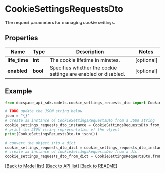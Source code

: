 # CookieSettingsRequestsDto
The request parameters for managing cookie settings.

## Properties

Name | Type | Description | Notes
------------ | ------------- | ------------- | -------------
**life_time** | **int** | The cookie lifetime in minutes. | [optional] 
**enabled** | **bool** | Specifies whether the cookie settings are enabled or disabled. | [optional] 

## Example

```python
from docspace_api_sdk.models.cookie_settings_requests_dto import CookieSettingsRequestsDto

# TODO update the JSON string below
json = "{}"
# create an instance of CookieSettingsRequestsDto from a JSON string
cookie_settings_requests_dto_instance = CookieSettingsRequestsDto.from_json(json)
# print the JSON string representation of the object
print(CookieSettingsRequestsDto.to_json())

# convert the object into a dict
cookie_settings_requests_dto_dict = cookie_settings_requests_dto_instance.to_dict()
# create an instance of CookieSettingsRequestsDto from a dict
cookie_settings_requests_dto_from_dict = CookieSettingsRequestsDto.from_dict(cookie_settings_requests_dto_dict)
```
[[Back to Model list]](../README.md#documentation-for-models) [[Back to API list]](../README.md#documentation-for-api-endpoints) [[Back to README]](../README.md)


